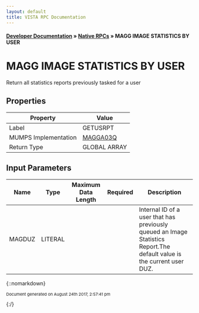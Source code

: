 ```yaml
---
layout: default
title: VISTA RPC Documentation
---
```


#### [Developer Documentation](../index) &#187; [Native RPCs](TableOfContents) &#187; MAGG IMAGE STATISTICS BY USER<br/>
# MAGG IMAGE STATISTICS BY USER

Return all statistics reports previously tasked for a user

## Properties

Property | Value
--- | ---
Label | GETUSRPT
MUMPS Implementation | [MAGGA03Q](http://code.osehra.org/dox/Routine_MAGGA03Q_source.html)
Return Type | GLOBAL ARRAY


## Input Parameters

Name | Type | Maximum Data Length | Required | Description
--- | --- | --- | --- | ---
MAGDUZ | LITERAL |  |  | Internal ID of a user that has previously queued an Image Statistics Report.The default value is the current user DUZ.



{::nomarkdown} <br/><p style="font-size: 11px">Document generated on August 24th 2017, 2:57:41 pm</p>{:/}